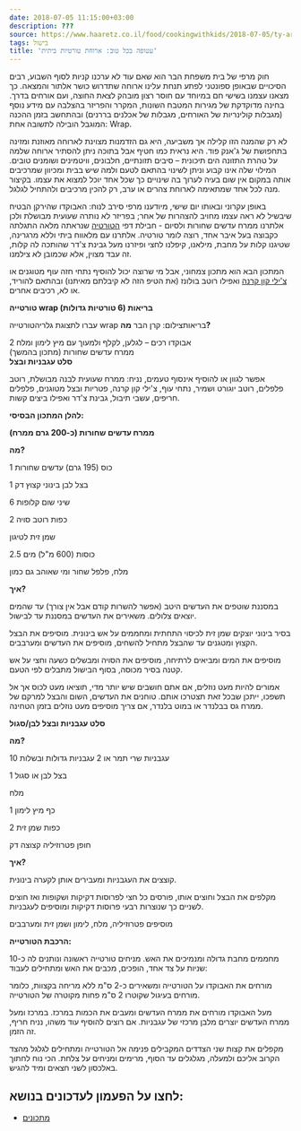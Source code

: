 ```yaml
---
date: 2018-07-05 11:15:00+03:00
description: ???
source: https://www.haaretz.co.il/food/cookingwithkids/2018-07-05/ty-article/0000017f-f8ba-d887-a7ff-f8fe0a1b0000
tags: בישול
title: 'עטופה בכל טוב: ארוחת טורטיות ביתית'
---
```


חוק מרפי של בית משפחת הבר הוא שאם עוד לא ערכנו קניות לסוף השבוע, רבים הסיכויים שבאופן ספונטני לפתע תנחת עלינו ארוחה שתדרוש כושר אלתור והמצאה. כך מצאנו עצמנו בשישי חם במיוחד עם חוסר רצון מובהק לצאת החוצה, ועם אורחים בדרך. בחינה מדוקדקת של מגירות המטבח השונות, המקרר והפריזר בהצלבה עם מידע נוסף (מגבלות קולינריות של האורחים, מגבלות של אכלנים בררנים) ובהתחשב בזמן ההכנה המוגבל הובילה לתשובה אחת: Wrap. 

לא רק שהמנה הזו קלילה אך משביעה, היא גם הזדמנות מצוינת לארוחה מאוזנת ומזינה בתחפושת של ג'אנק פוד. היא נראית כמו חטיף אבל בתוכה ניתן להסתיר ארוחה שלמה על טהרת התזונה הים תיכונית – סיבים תזונתיים, חלבונים, וויטמינים ושומנים טובים. המילוי שלה אינו קבוע וניתן לשינוי בהתאם לטעם ולמה שיש בבית ומכיוון שמרכיבים אותה במקום אין שום בעיה לערוך בה שינויים כך שכל אחד יוכל למצוא את עצמו. בקיצור מנה לכל אחד שמתאימה לארוחת צהרים או ערב, רק להכין מרכיבים ולהתחיל לגלגל. 

באופן עקרוני ובאותו יום שישי, מיודענו מרפי סירב לנוח: האבוקדו שהירקן הבטיח שיבשיל לא ראה עצמו מחויב להצהרות של אחר; בפריזר לא נותרה שעועית מבושלת ולכן אלתרנו ממרח עדשים שחורות ולסיום - חבילת דפי [הטורטיה](/food/limor-laniado-tirosh/2013-06-01/ty-article/.premium/0000017f-dc4c-d856-a37f-fdccf5150000) שנראתה מלאה התגלתה כקבוצה בעל איבר אחד, רוצה לומר טורטיה. אלתרנו עם מלאווח ביתי וללא מרגרינה, שטיגנו קלות על מחבת, מילאנו, קיפלנו לחצי ופיזרנו מעל גבינת צ'דר שהותכה לה קלות, זה עבד מצוין, אלא שכמובן לא צילמנו. 

המתכון הבא הוא מתכון צמחוני, אבל מי שרוצה יכול להוסיף נתחי חזה עוף מטוגנים או [צ'ילי קון קרנה](/food/meat/2013-06-21/ty-article/.premium/0000017f-e5b7-dc7e-adff-f5bf2e070000) ואפילו רוטב בולונז (את הטיפ הזה לא קיבלתם מאיתנו) ובהתאם להוריד, או לא, רכיבים אחרים. 

**טורטייה wrap בריאות (6 טורטיות גדולות)** 

 עברו לתצוגת גלריהטורטייה wrap בריאותצילום: קרן הבר **מה?** 

2 אבוקדו רכים – לגלען, לקלף ולמעוך עם מיץ לימון ומלח   
ממרח עדשים שחורות (מתכון בהמשך)   
**סלט עגבניות ובצל** 

אפשר לגוון או להוסיף אינסוף טעמים, נניח: ממרח שעועית לבנה מבושלת, רוטב פלפלים, רוטב יוגורט ושמיר, נתחי עוף, צ'ילי קון קרנה, פטריות ובצל מטוגנים, פלפלים חריפים, עשבי תיבול, גבינת צ'דר ואפילו ביצים קשות. 

**להלן המתכון הבסיסי:** 

**ממרח עדשים שחורות (כ-200 גרם ממרח)** 

**מה?** 

1 כוס (195 גרם) עדשים שחורות 

1 בצל לבן בינוני קצוץ דק 

6 שיני שום קלופות 

2 כפות רוטב סויה 

שמן זית לטיגון 

2.5 כוסות (600 מ"ל) מים 

מלח, פלפל שחור ומי שאוהב גם כמון 

**איך?** 

במסננת שוטפים את העדשים היטב (אפשר להשרות קודם אבל אין צורך) עד שהמים יוצאים צלולים. משאירים את העדשים במסננת עד לבישול. 

בסיר בינוני יוצקים שמן זית לכיסוי התחתית ומחממים על אש בינונית. מוסיפים את הבצל הקצוץ ומטגנים עד שהבצל מתחיל להשחים, מוסיפים את העדשים ומערבבים. 

מוסיפים את המים ומביאים לרתיחה, מוסיפים את הסויה ומבשלים כשעה וחצי על אש קטנה בסיר מכוסה, בסוף הבישול מתבלים לפי הטעם. 

אמורים להיות מעט נוזלים, אם אתם חושבים שיש יותר מדי, תוציאו מעט לכוס אך אל תשפכו, ייתכן שבכל זאת תצטרכו אותם. טוחנים את העדשים, השום והבצל למרקם של ממרח גס בבלנדר או במוט בלנדר, אם צריך מוסיפים מעט נוזלים בזמן הטחינה. 

**סלט עגבניות ובצל לבן/סגול** 

**מה?** 

10 עגבניות שרי תמר או 2 עגבניות גדולות ובשלות 

1 בצל לבן או סגול 

מלח 

1 כף מיץ לימון 

2 כפות שמן זית 

חופן פטרוזיליה קצוצה דק 

**איך?** 

קוצצים את העגבניות ומעבירים אותן לקערה בינונית. 

מקלפים את הבצל וחוצים אותו, פורסים כל חצי לפרוסות דקיקות ושקופות ואז חוצים לשניים כך שנוצרות רבעי פרוסות דקיקות ומוסיפים לעגבניות. 

מוסיפים פטרוזיליה, מלח, לימון ושמן זית ומערבבים 

**הרכבת הטורטייה:** 

מחממים מחבת גדולה ומנמיכים את האש. מניחים טורטייה ראשונה ונותנים לה כ-10 שניות על צד אחד, הופכים, מכבים את האש ומתחילים לעבוד: 

מורחים את האבוקדו על הטורטייה ומשאירים כ-2 ס"מ ללא מריחה בקצוות, כלומר מורחים בעיגול שקוטרו 2 ס"מ פחות מקוטרה של הטורטייה. 

מעל האבוקדו מורחים את ממרח העדשים ומעבים את הכמות במרכז. במרכז ומעל ממרח העדשים יוצרים מלבן מרכזי של עגבניות. אם רוצים להוסיף עוד משהו, נניח חריף, זה הזמן. 

מקפלים את קצות שני הצדדים המקבילים פנימה אל הטורטייה ומתחילים לגלגל מהצד הקרוב אליכם ולמעלה, מגלגלים עד הסוף, מרימים ומניחים על צלחת. הכי נוח לחתוך באלכסון לשני חצאים ומיד להגיש.

לחצו על הפעמון לעדכונים בנושא:
------------------------------

* [מתכונים](/ty-tag/recipes-0000017f-da28-dea8-a77f-de6a4ba50000)